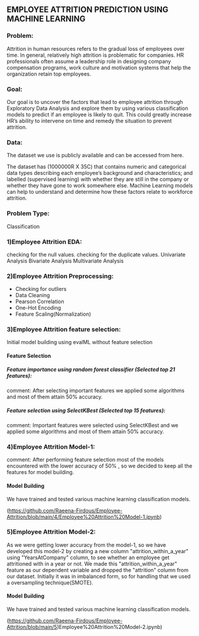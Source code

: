 ## EMPLOYEE ATTRITION PREDICTION USING MACHINE LEARNING
### Problem:
Attrition in human resources refers to the gradual loss of employees over time. In general, relatively high attrition is problematic for companies. HR professionals often assume a leadership role in designing company compensation programs, work culture and motivation systems that help the organization retain top employees.

### Goal:
Our goal is to uncover the factors that lead to employee attrition through Exploratory Data Analysis and explore them by using various classification models to predict if an employee is likely to quit. This could greatly increase HR’s ability to intervene on time and remedy the situation to prevent attrition.

### Data:
The dataset we use is publicly available and can be accessed from here.

The dataset has (1000000R X 35C) that contains numeric and categorical data types describing each employee’s background and characteristics; and labelled (supervised learning) with whether they are still in the company or whether they have gone to work somewhere else. Machine Learning models can help to understand and determine how these factors relate to workforce attrition.

### Problem Type:
Classification

### 1)Employee Attrition EDA:
checking for the null values.
checking for the duplicate values.
Univariate Analysis
Bivariate Analysis
Multivariate Analysis
### 2)Employee Attrition Preprocessing:
* Checking for outliers
* Data Cleaning
* Pearson Correlation
* One-Hot Encoding
* Feature Scaling(Normalization)
### 3)Employee Attrition feature selection:
Initial model building using evalML without feature selection
#### Feature Selection
##### Feature importance using random forest classifier (Selected top 21 features):
comment: After selecting important features we applied some algorithms and most of them attain 50% accuracy.

##### Feature selection using SelectKBest (Selected top 15 features):
comment: Important features were selected using SelectKBest and we applied some algorithms and most of them attain 50% accuracy.

### 4)Employee Attrition Model-1:
comment: After performing feature selection most of the models encountered with the lower accuracy of 50% , so we decided to keep all the features for model building.

#### Model Building
We have trained and tested various machine learning classification models.

(https://github.com/Raeena-Firdous/Employee-Attrition/blob/main/4/Employee%20Attrition%20Model-1.ipynb)

### 5)Employee Attrition Model-2:
As we were getting lower accuracy from the model-1, so we have developed this model-2 by creating a new column "attrition_within_a_year" using "YearsAtCompany" column, to see whether an employee get attritioned with in a year or not. We made this "attrition_within_a_year" feature as our dependent variable and dropped the "attrition" column from our dataset. Initially it was in imbalanced form, so for handling that we used a oversampling technique(SMOTE).

#### Model Building
We have trained and tested various machine learning classification models.

(https://github.com/Raeena-Firdous/Employee-Attrition/blob/main/5)Employee%20Attrition%20Model-2.ipynb)
